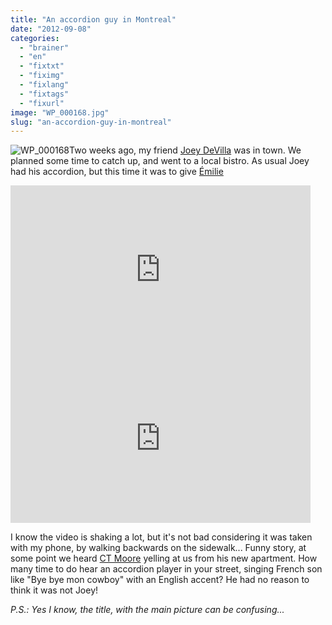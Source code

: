```yaml
---
title: "An accordion guy in Montreal"
date: "2012-09-08"
categories: 
  - "brainer"
  - "en"
  - "fixtxt"
  - "fiximg"
  - "fixlang"
  - "fixtags"
  - "fixurl"
image: "WP_000168.jpg"
slug: "an-accordion-guy-in-montreal"
---
```


![](images/WP_000168.jpg "WP_000168")Two weeks ago, my friend [Joey DeVilla](https://joeydevilla.com) was in town. We planned some time to catch up, and went to a local bistro. As usual Joey had his accordion, but this time it was to give [Émilie](https://twitter.com/EmilieJolie)

<iframe width="480" height="270" src="https://www.youtube.com/embed/cVXIrzMR0bA?feature=oembed" frameborder="0" allowfullscreen></iframe>

<iframe width="480" height="270" src="https://www.youtube.com/embed/UcBvtHK09nY?feature=oembed" frameborder="0" allowfullscreen></iframe>

I know the video is shaking a lot, but it's not bad considering it was taken with my phone, by walking backwards on the sidewalk... Funny story, at some point we heard [CT Moore](https://www.gypsybandito.com/) yelling at us from his new apartment. How many time to do hear an accordion player in your street, singing French son like "Bye bye mon cowboy" with an English accent? He had no reason to think it was not Joey!

_P.S.: Yes I know, the title, with the main picture can be confusing..._
